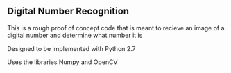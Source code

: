 Digital Number Recognition
-------------------------------
This is a rough proof of concept code that is meant to recieve an image of a digital number and determine what number it is

Designed to be implemented with Python 2.7

Uses the libraries Numpy and OpenCV